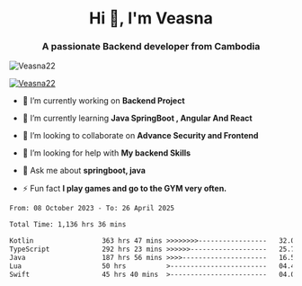<h1 align="center">Hi 👋, I'm Veasna</h1>
<h3 align="center">A passionate Backend developer from Cambodia</h3>

<p align="left"> <img src="https://komarev.com/ghpvc/?username=Veasna22&label=Profile%20views&color=0e75b6&style=flat" alt="Veasna22" /> </p>

<p align="left"> <a href="https://github.com/ryo-ma/github-profile-trophy"><img src="https://github-profile-trophy.vercel.app/?username=veasna22&theme=dracula" alt="Veasna22" /></a> </p>

- 🔭 I’m currently working on **Backend Project**

- 🌱 I’m currently learning **Java SpringBoot , Angular And React**

- 👯 I’m looking to collaborate on **Advance Security and Frontend**

- 🤝 I’m looking for help with **My backend Skills**

- 💬 Ask me about **springboot, java**

- ⚡ Fun fact **I play games and go to the GYM very often.**

<!--START_SECTION:waka-->

```txt
From: 08 October 2023 - To: 26 April 2025

Total Time: 1,136 hrs 36 mins

Kotlin                 363 hrs 47 mins >>>>>>>>-----------------   32.01 %
TypeScript             292 hrs 23 mins >>>>>>-------------------   25.73 %
Java                   187 hrs 56 mins >>>>---------------------   16.53 %
Lua                    50 hrs          >------------------------   04.40 %
Swift                  45 hrs 40 mins  >------------------------   04.02 %
```

<!--END_SECTION:waka-->
